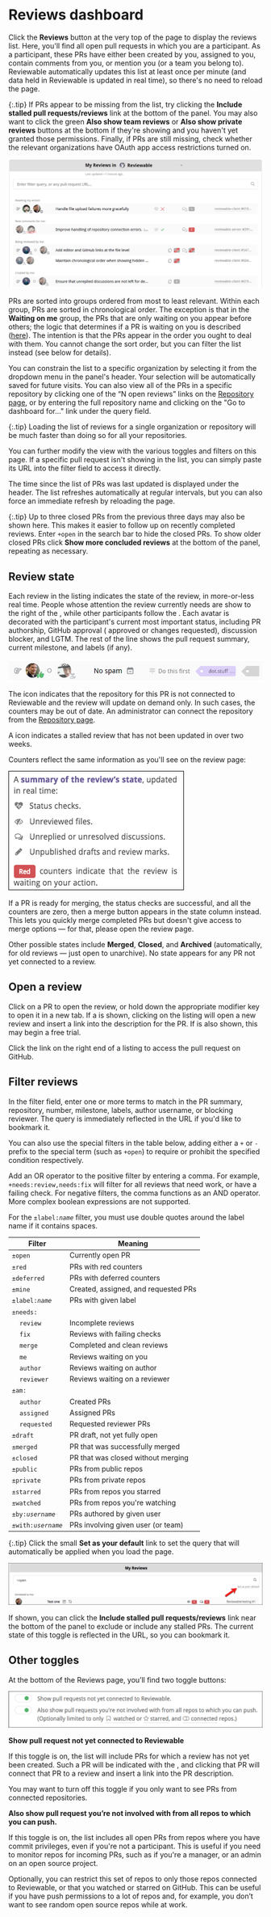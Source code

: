 
# Reviews dashboard

Click the **Reviews** button at the very top of the page to display the reviews list. Here, you'll find all open pull requests in which you are a participant. As a participant, these PRs have either been created by you, assigned to you, contain comments from you, or mention you (or a team you belong to).  Reviewable automatically updates this list at least once per minute (and data held in Reviewable is updated in real time), so there's no need to reload the page.

{:.tip}
If PRs appear to be missing from the list, try clicking the **Include stalled pull requests/reviews** link at the bottom of the panel. You may also want to click the green **Also show team reviews** or **Also show private reviews** buttons at the bottom if they're showing and you haven't yet granted those permissions. Finally, if PRs are still missing, check whether the relevant organizations have OAuth app access restrictions turned on.

![reviewable reviews list](images/reviews_4.png)

PRs are sorted into groups ordered from most to least relevant. Within each group, PRs are sorted in chronological order. The exception is that in the **Waiting on me** group, the PRs that are only waiting on you appear before others; the logic that determines if a PR is waiting on you is described ([here](reviews.md#waiting-on)). The intention is that the PRs appear in the order you ought to deal with them. You cannot change the sort order, but you can filter the list instead (see below for details).

You can constrain the list to a specific organization by selecting it from the dropdown menu in the panel's header.  Your selection will be automatically saved for future visits.  You can also view all of the PRs in a specific repository by clicking one of the “N open reviews” links on the [Repository page](repositories.md), or by entering the full repository name and clicking on the "Go to dashboard for..." link under the query field.

{:.tip}
Loading the list of reviews for a single organization or repository will be much faster than doing so for all your repositories.

You can further modify the view with the various toggles and filters on this page.  If a specific pull request isn't showing in the list, you can simply paste its URL into the filter field to access it directly.

The time since the list of PRs was last updated is displayed under the header.  The list refreshes automatically at regular intervals, but you can also force an immediate refresh by reloading the page.

{:.tip}
Up to three closed PRs from the previous three days may also be shown here. This makes it easier to follow up on recently completed reviews. Enter `+open` in the search bar to hide the closed PRs.  To show older closed PRs click **Show more concluded reviews** at the bottom of the panel, repeating as necessary.


## Review state

Each review in the listing indicates the state of the review, in more-or-less real time.  People whose attention the review currently needs are show to the right of the <i class="fa fa-hand-o-right" style="color: #7D8084"></i>, while other participants follow the <i class="fa fa-circle-o" style="color: #7D8084"></i>.  Each avatar is decorated with the participant's current most important status, including PR authorship, GitHub approval (<i class="fa fa-thumbs-o-up" style="color: #5BBD72"></i> approved or <i class="fa fa-hand-paper-o" style="color: #FFA22E"></i> changes requested), discussion blocker, and LGTM. The rest of the line shows the pull request summary, current milestone, and labels (if any).

![reviews list](images/reviews_10.png)

The <i class="fa fa-chain-broken" style="color: #7D8084"></i> icon indicates that the repository for this PR is not connected to Reviewable and the review will update on demand only. In such cases, the counters may be out of date. An administrator can connect the repository from the [Repository page](repositories.md).

A <i class="fa fa-calendar-minus-o" style="color: #7D8084"></i> icon indicates a stalled review that has not been updated in over two weeks.

Counters reflect the same information as you'll see on the review page:

![reviewable review state](images/reviews_5.png)

If a PR is ready for merging, the status checks are successful, and all the counters are zero, then a merge button appears in the state column instead.  This lets you quickly merge completed PRs but doesn't give access to merge options — for that, please open the review page.

Other possible states include **Merged**, **Closed**, and **Archived** (automatically, for old reviews — just open to unarchive). No state appears for any PR not yet connected to a review.

<a id="open-review"></a>

## Open a review

Click on a PR to open the review, or hold down the appropriate modifier key to open it in a new tab.  If a <i class="fa fa-plus-circle" style="color: #7D8084"></i> is shown, clicking on the listing will open a new review and insert a link into the description for the PR. If <i class="fa fa-lock" style="color: #7D8084"></i> is also shown, this may begin a free trial.

Click the link on the right end of a listing to access the pull request on GitHub.

## Filter reviews

In the filter field, enter one or more terms to match in the PR summary, repository, number, milestone, labels, author username, or blocking reviewer.  The query is immediately reflected in the URL if you'd like to bookmark it.

You can also use the special filters in the table below, adding either a `+` or `-` prefix to the special term (such as `+open`) to require or prohibit the specified condition respectively.

Add an OR operator to the positive filter by entering a comma. For example, `+needs:review,needs:fix` will filter for all reviews that need work, or have a failing check. For negative filters, the comma functions as an AND operator. More complex boolean expressions are not supported.

For the <code>±label:<i>name</i></code> filter, you must use double quotes around the label name if it contains spaces.

Filter | Meaning
-----|---------
`±open` | Currently open PR
`±red` | PRs with red counters
`±deferred` | PRs with deferred counters
`±mine` | Created, assigned, and requested PRs
<code>±label:<i>name</i></code> | PRs with given label
`±needs:` | &nbsp;
&nbsp;&nbsp;&nbsp; `review` | Incomplete reviews
&nbsp;&nbsp;&nbsp; `fix` | Reviews with failing checks
&nbsp;&nbsp;&nbsp; `merge` | Completed and clean reviews
&nbsp;&nbsp;&nbsp; `me` | Reviews waiting on you
&nbsp;&nbsp;&nbsp; `author` | Reviews waiting on author
&nbsp;&nbsp;&nbsp; `reviewer` | Reviews waiting on a reviewer
`±am:` | &nbsp;
&nbsp;&nbsp;&nbsp; `author` | Created PRs
&nbsp;&nbsp;&nbsp; `assigned` | Assigned PRs
&nbsp;&nbsp;&nbsp; `requested` | Requested reviewer PRs
`±draft` | PR draft, not yet fully open
`±merged` | PR that was successfully merged
`±closed` | PR that was closed without merging
`±public` | PRs from public repos
`±private` | PRs from private repos
`±starred` | PRs from repos you starred
`±watched` | PRs from repos you're watching
<code>±by:<i>username</i></code> | PRs authored by given user
<code>±with:<i>username</i></code> | PRs involving given user (or team)

{:.tip}
Click the small **Set as your default** link to set the query that will automatically be applied when you load the page.

![reviewable filter field](images/reviews_6.png)

If shown, you can click the **Include stalled pull requests/reviews** link near the bottom of the panel to exclude or include any stalled PRs.  The current state of this toggle is reflected in the URL, so you can bookmark it.

## Other toggles

At the bottom of the Reviews page, you’ll find two toggle buttons:

![reviewable reviews list toggles](images/reviews_14.png)

**Show pull request not yet connected to Reviewable**

If this toggle is on, the list will include PRs for which a review has not yet been created. Such a PR will be indicated with the <i class="fa fa-plus-circle" style="color: #85C88B"></i>, and clicking that PR will connect that PR to a review and insert a link into the PR description.

You may want to turn off this toggle if you only want to see PRs from connected repositories.

**Also show pull request you’re not involved with from all repos to which you can push.**

If this toggle is on, the list includes all open PRs from repos where you have commit privileges, even if you're not a participant.  This is useful if you need to monitor repos for incoming PRs, such as if you're a manager, or an admin on an open source project.

Optionally, you can restrict this set of repos to only those repos connected to Reviewable, or that you watched or starred on GitHub. This can be useful if you have push permissions to a lot of repos and, for example, you don’t want to see random open source repos while at work.
